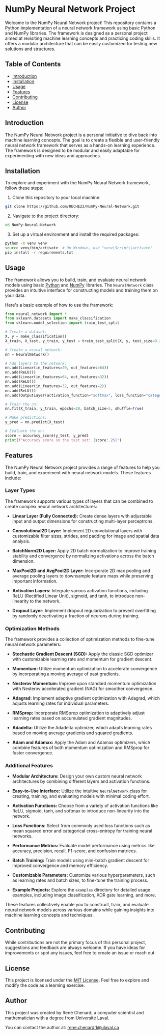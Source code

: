 # NumPy Neural Network Project

Welcome to the NumPy Neural Network project! This repository contains a Python implementation of a neural network framework using basic Python and NumPy libraries. The framework is designed as a personal project aimed at revisiting machine learning concepts and practicing coding skills. It offers a modular architecture that can be easily customized for testing new solutions and structures.

## Table of Contents

- [Introduction](#introduction)
- [Installation](#installation)
- [Usage](#usage)
- [Features](#features)
- [Contributing](#contributing)
- [License](#license)
- [Author](#author)

## Introduction

The NumPy Neural Network project is a personal initiative to dive back into machine learning concepts. The goal is to create a flexible and user-friendly neural network framework that serves as a hands-on learning experience. The framework is designed to be modular and easily adaptable for experimenting with new ideas and approaches.

## Installation

To explore and experiment with the NumPy Neural Network framework, follow these steps:

1. Clone this repository to your local machine:

```bash
git clone https://github.com/RECHE23/NumPy-Neural-Network.git
```

2. Navigate to the project directory:
```bash
cd NumPy-Neural-Network
```

3. Set up a virtual environment and install the required packages:
```bash
python -m venv venv
source venv/bin/activate  # On Windows, use "venv\Scripts\activate"
pip install -r requirements.txt
```

## Usage

The framework allows you to build, train, and evaluate neural network models using basic [Python](https://www.python.org/) and [NumPy](https://numpy.org/) libraries. The `NeuralNetwork` class provides an intuitive interface for constructing models and training them on your data.

Here's a basic example of how to use the framework:

```python
from neural_network import *
from sklearn.datasets import make_classification
from sklearn.model_selection import train_test_split

# Create a dataset:
X, y = make_classification()
X_train, X_test, y_train, y_test = train_test_split(X, y, test_size=0.2)

# Create a neural network:
nn = NeuralNetwork()

# Add layers to the network:
nn.add(Linear(in_features=20, out_features=64))
nn.add(ReLU())
nn.add(Linear(in_features=64, out_features=32))
nn.add(ReLU())
nn.add(Linear(in_features=32, out_features=2))
nn.add(ReLU())
nn.add(OutputLayer(activation_function="softmax", loss_function="categorical_cross_entropy"))

# Train the nn:
nn.fit(X_train, y_train, epochs=20, batch_size=5, shuffle=True)

# Make predictions:
y_pred = nn.predict(X_test)

# Evaluate the nn:
score = accuracy_score(y_test, y_pred)
print(f"Accuracy score on the test set: {score:.2%}")
```

## Features

The NumPy Neural Network project provides a range of features to help you build, train, and experiment with neural network models. These features include:

### Layer Types

The framework supports various types of layers that can be combined to create complex neural network architectures:

- **Linear Layer (Fully Connected):** Create dense layers with adjustable input and output dimensions for constructing multi-layer perceptrons.

- **Convolutional2D Layer:** Implement 2D convolutional layers with customizable filter sizes, strides, and padding for image and spatial data analysis.

- **BatchNorm2D Layer:** Apply 2D batch normalization to improve training stability and convergence by normalizing activations across the batch dimension.

- **MaxPool2D and AvgPool2D Layer:** Incorporate 2D max pooling and average pooling layers to downsample feature maps while preserving important information.

- **Activation Layers:** Integrate various activation functions, including ReLU (Rectified Linear Unit), sigmoid, and tanh, to introduce non-linearity to the network.

- **Dropout Layer:** Implement dropout regularization to prevent overfitting by randomly deactivating a fraction of neurons during training.

### Optimization Methods

The framework provides a collection of optimization methods to fine-tune neural network parameters:

- **Stochastic Gradient Descent (SGD):** Apply the classic SGD optimizer with customizable learning rate and momentum for gradient descent.

- **Momentum:** Utilize momentum optimization to accelerate convergence by incorporating a moving average of past gradients.

- **Nesterov Momentum:** Improve upon standard momentum optimization with Nesterov accelerated gradient (NAG) for smoother convergence.

- **Adagrad:** Implement adaptive gradient optimization with Adagrad, which adjusts learning rates for individual parameters.

- **RMSprop:** Incorporate RMSprop optimization to adaptively adjust learning rates based on accumulated gradient magnitudes.

- **Adadelta:** Utilize the Adadelta optimizer, which adapts learning rates based on moving average gradients and squared gradients.

- **Adam and Adamax:** Apply the Adam and Adamax optimizers, which combine features of both momentum optimization and RMSprop for faster convergence.

### Additional Features

- **Modular Architecture:** Design your own custom neural network architectures by combining different layers and activation functions.

- **Easy-to-Use Interface:** Utilize the intuitive `NeuralNetwork` class for creating, training, and evaluating models with minimal coding effort.

- **Activation Functions:** Choose from a variety of activation functions like ReLU, sigmoid, tanh, and softmax to introduce non-linearity into the network.

- **Loss Functions:** Select from commonly used loss functions such as mean squared error and categorical cross-entropy for training neural networks.

- **Performance Metrics:** Evaluate model performance using metrics like accuracy, precision, recall, F1-score, and confusion matrices.

- **Batch Training:** Train models using mini-batch gradient descent for improved convergence and memory efficiency.

- **Customizable Parameters:** Customize various hyperparameters, such as learning rates and batch sizes, to fine-tune the training process.

- **Example Projects:** Explore the `examples` directory for detailed usage examples, including image classification, XOR gate learning, and more.

These features collectively enable you to construct, train, and evaluate neural network models across various domains while gaining insights into machine learning concepts and techniques.


## Contributing

While contributions are not the primary focus of this personal project, suggestions and feedback are always welcome. If you have ideas for improvements or spot any issues, feel free to create an issue or reach out.

## License

This project is licensed under the [MIT License](https://opensource.org/license/mit/). Feel free to explore and modify the code as a learning exercise.

## Author

This project was created by René Chenard, a computer scientist and mathematician with a degree from Université Laval.

You can contact the author at: [rene.chenard.1@ulaval.ca](mailto:rene.chenard.1@ulaval.ca)
